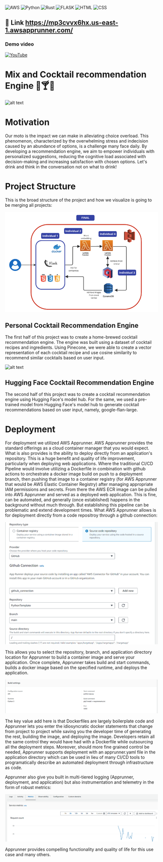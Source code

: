 ![AWS](https://img.shields.io/badge/AWS-%23FF9900.svg?style=for-the-badge&logo=amazon-aws&logoColor=white)
![Python](https://img.shields.io/badge/python-3670A0?style=for-the-badge&logo=python&logoColor=ffdd54)
![Rust](https://img.shields.io/badge/rust-%23000000.svg?style=for-the-badge&logo=rust&logoColor=white)
![FLASK](https://img.shields.io/badge/Flask-000000?style=for-the-badge&logo=flask&logoColor=white)
![HTML](https://img.shields.io/badge/HTML5-E34F26?style=for-the-badge&logo=html5&logoColor=white)
![CSS](https://img.shields.io/badge/CSS-239120?&style=for-the-badge&logo=css3&logoColor=white)

## 🔗 Link https://mp3cvvx6hx.us-east-1.awsapprunner.com/


### Demo video
<div align="left">
 
[![YouTube](https://img.shields.io/badge/YouTube-%23FF0000.svg?style=for-the-badge&logo=YouTube&logoColor=white)](https://youtu.be/2dqaXguNzyU)

</div>


 

# Mix and Cocktail recommendation Engine 🍷🍸🍹
![alt text](20_readme_images/cocktailrapid.gif)
# Motivation

Our moto is the impact we can make in alleviating choice overload. This phenomenon, characterized by the overwhelming stress and indecision caused by an abundance of options, is a challenge many face daily. By developing a recommendation engine, we aim to empower individuals with personalized suggestions, reducing the cognitive load associated with decision-making and increasing satisfaction with chosen options. Let's drink and think in the conversation not on what to drink!

# Project Structure

This is the broad structure of the project and how we visualize is going to be merging all projects:

![structure](static/images/structure.png)

## Personal Cocktail Recommendation Engine
The first half of this project was to create a home-brewed cocktail recommendation engine. The engine was built using a dataset of cocktail recipes and ingredients. Using Pinecone, we were able to create a vector representation of each cocktail recipe and use cosine similarity to recommend similar cocktails based on user input. 

![alt text](20_readme_images/cocktailsurvey.gif)
## Hugging Face Cocktail Recommendation Engine
The second half of this project was to create a cocktail recommendation engine using Hugging Face's model hub. For the same, we used a pre-trained model from Hugging Face's model hub to generate cocktail recommendations based on user input, namely, google-flan-large. 

# Deployment

For deployment we utilized AWS Apprunner. AWS Apprunner provides the standard offerings as a cloud container manager that you would expect. What is also provides is the ability to deploy directly from an application's repository. This is a huge benefit and quality of life improvement, particularly when deploying web applications. Where the traditional CI/CD Pipeline would involve utilizing a Dockerfile in combination with github actions to orchestrate a docker image build on push to a deployment branch, then pushing that image to a container registry (for AWS Apprunner that would be AWS Elastic Container Registry) after managing appropriate IAM permissions and secrets. From there the AWS ECR image can be pulled into AWS Apprunner and served as a deployed web application. This is fine, can be automated, and generally (once established) happens in the background without much through. But establishing this pipeline can be problematic and extend development times. What AWS Apprunner allows is for deployment directly from a code repositroy through a github connection:

![alt text](20_readme_images/connection.png)

This allows you to select the repository, branch, and application directory location for Apprunner to build a container image and serve your application. Once complete, Apprunner takes build and start commands, builds a docker image based on the specified runtime, and deploys the application. 

![alt text](20_readme_images/commands.png)

The key value add here is that Dockerfiles are largely boilerplate code and Apprunner lets you enter the idiosyncratic docker statements that change from project to project while saving you the developer time of generating the rest, building the image, and deploying the image. Developers retain all the same control they would have had with a Dockerfile while outsourcing all the deployment steps. Moreover, should more fine grained control be needed, Apprunner supports deployment with an apprunner.yaml file in the application directory which can be used in lieu of many CI/CD tools to programatically describe an automated deployment through infrastructure as code.

Apprunner also give you built in multi-tiered logging (Apprunner, deployment, and application) but also instrumentation and telemetry in the form of robust metrics:

![alt text](20_readme_images/metrics.png)

Apprunner provides compelling functionality and quality of life for this use case and many others.


